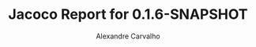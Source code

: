 ---
title: Jacoco Report for 0.1.6-SNAPSHOT
author: Alexandre Carvalho
menu_title: 0.1.6-SNAPSHOT
category: jacoco_reports
layout: iframe
iframe_url: /docs/0.1.6-SNAPSHOT/site/jacoco/index.html
order: 4
---